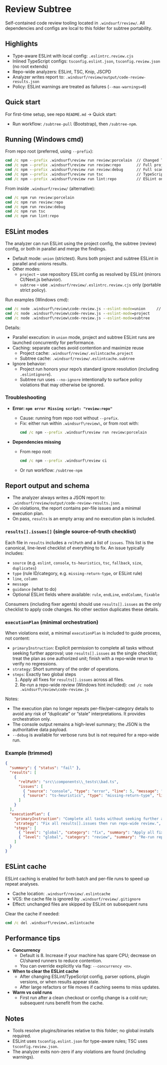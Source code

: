 # Review Subtree

Self-contained code review tooling located in `.windsurf/review/`. All dependencies and configs are local to this folder for subtree portability.

## Highlights
- Type-aware ESLint with local config: `.eslintrc.review.cjs`
- Inlined TypeScript configs: `tsconfig.eslint.json`, `tsconfig.review.json` (no root extends)
- Repo-wide analyzers: ESLint, TSC, Knip, JSCPD
- Analyzer writes report to: `.windsurf/review/output/code-review-results.json`
- Policy: ESLint warnings are treated as failures (`--max-warnings=0`)

## Quick start
For first-time setup, see repo `README.md` → Quick start:
- Run workflow: `/subtree-pull` (Bootstrap), then `/subtree-npm`.

## Running (Windows cmd)
From repo root (preferred, using `--prefix`):
```cmd
cmd /c npm --prefix .windsurf\review run review:porcelain  // Changed TS/TSX files only (git porcelain)
cmd /c npm --prefix .windsurf\review run review:repo       // Full project scan under app/, components/, lib/, hooks/, types/, pages/
cmd /c npm --prefix .windsurf\review run review:debug      // Full scan with debug output and report-all
cmd /c npm --prefix .windsurf\review run tsc               // TypeScript diagnostics only (noEmit)
cmd /c npm --prefix .windsurf\review run lint:repo         // ESLint only, repo-wide
```

From inside `.windsurf/review/` (alternative):
```cmd
cmd /c npm run review:porcelain
cmd /c npm run review:repo
cmd /c npm run review:debug
cmd /c npm run tsc
cmd /c npm run lint:repo
```

## ESLint modes

The analyzer can run ESLint using the project config, the subtree (review) config, or both in parallel and merge the findings.

- Default mode: `union` (strictest). Runs both project and subtree ESLint in parallel and unions results.
- Other modes:
  - `project` – use repository ESLint config as resolved by ESLint (mirrors CI/Next.js behavior).
  - `subtree` – use `.windsurf/review/.eslintrc.review.cjs` only (portable strict policy).

Run examples (Windows cmd):

```cmd
cmd /c node .windsurf\review\code-review.js --eslint-mode=union     // default
cmd /c node .windsurf\review\code-review.js --eslint-mode=project
cmd /c node .windsurf\review\code-review.js --eslint-mode=subtree
```

Details:

- Parallel execution: in `union` mode, project and subtree ESLint runs are launched concurrently for performance.
- Caching: separate caches avoid contention and maximize reuse
  - Project cache: `.windsurf/review/.eslintcache.project`
  - Subtree cache: `.windsurf/review/.eslintcache.subtree`
- Ignore behavior:
  - Project run honors your repo’s standard ignore resolution (including `.eslintignore`).
  - Subtree run uses `--no-ignore` intentionally to surface policy violations that may otherwise be ignored.

### Troubleshooting
- **Error: `npm error Missing script: "review:repo"`**
  - Cause: running from repo root without `--prefix`.
  - Fix: either run within `.windsurf\review\`, or from root with:
    ```cmd
    cmd /c npm --prefix .windsurf\review run review:porcelain
    ```
  
- **Dependencies missing**
  - From repo root:
    ```cmd
    cmd /c npm --prefix .windsurf\review ci
    ```
  - Or run workflow: `/subtree-npm`

## Report output and schema

- The analyzer always writes a JSON report to: `.windsurf/review/output/code-review-results.json`.
- On violations, the report contains per-file issues and a minimal execution plan.
- On pass, `results` is an empty array and no execution plan is included.

### `results[].issues[]` (single source-of-truth checklist)

Each file in `results` includes a `relPath` and a list of `issues`. This list is the canonical, line-level checklist of everything to fix. An issue typically includes:

- `source` (e.g. `eslint`, `console`, `ts-heuristics`, `tsc`, `fallback`, `size`, `duplicates`)
- `type` (rule ID/category, e.g. `missing-return-type`, or ESLint rule)
- `line`, `column`
- `message`
- `guidance` (what to do)
- Optional ESLint fields where available: `rule`, `endLine`, `endColumn`, `fixable`

Consumers (including fixer agents) should use `results[].issues` as the only checklist to apply code changes. No other section duplicates these details.

### `executionPlan` (minimal orchestration)

When violations exist, a minimal `executionPlan` is included to guide process, not content:

- `primaryInstruction`: Explicit permission to complete all tasks without seeking further approval; use `results[].issues` as the single checklist; treat the plan as one authorized unit; finish with a repo‑wide rerun to verify no regressions.
- `strategy`: Short summary of the order of operations.
- `steps`: Exactly two global steps
  1. Apply all fixes for `results[].issues` across all files.
  2. Re-run a repo-wide review (Windows hint included):
     `cmd /c node .windsurf\review\code-review.js`

Notes:

- The execution plan no longer repeats per-file/per-category details to avoid any risk of “duplicate” or “stale” interpretations. It provides orchestration only.
- The console output remains a high-level summary; the JSON is the authoritative data payload.
 - `--debug` is available for verbose runs but is not required for a repo-wide run.

### Example (trimmed)

```json
{
  "summary": { "status": "fail" },
  "results": [
    {
      "relPath": "src\\components\\_tests\\bad.ts",
      "issues": [
        { "source": "console", "type": "error", "line": 5, "message": "console.error('fail-fast violation');", "guidance": "Replace console.error with thrown error" },
        { "source": "ts-heuristics", "type": "missing-return-type", "line": 3, "message": "Add explicit return type for demo", "guidance": "Add explicit return types to exported/public functions and callbacks." }
      ]
    }
  ],
  "executionPlan": {
    "primaryInstruction": "Complete all tasks without seeking further approval...",
    "strategy": "Fix all results[].issues then run repo-wide review.",
    "steps": [
      { "level": "global", "category": "fix", "summary": "Apply all fixes for results[].issues" },
      { "level": "global", "category": "review", "summary": "Re-run repo-wide review", "commandHintWindows": "cmd /c node .windsurf\\review\\code-review.js" }
    ]
  }
}
```

## ESLint cache
ESLint caching is enabled for both batch and per-file runs to speed up repeat analyses.

- Cache location: `.windsurf/review/.eslintcache`
- VCS: the cache file is ignored by `.windsurf/review/.gitignore`
- Effect: unchanged files are skipped by ESLint on subsequent runs

Clear the cache if needed:

```cmd
cmd /c del .windsurf\review\.eslintcache
```

## Performance tips
- **Concurrency**
  - Default is 8. Increase if your machine has spare CPU; decrease on CI/shared runners to reduce contention.
  - You can override explicitly via flag: `--concurrency <n>`.
- **When to clear the ESLint cache**
  - After changing ESLint/TypeScript config, parser options, plugin versions, or when results appear stale.
  - After large refactors or file moves if caching seems to miss updates.
- **Warm vs cold runs**
  - First run after a clean checkout or config change is a cold run; subsequent runs benefit from the cache.

## Notes
- Tools resolve plugins/binaries relative to this folder; no global installs required.
- ESLint uses `tsconfig.eslint.json` for type-aware rules; TSC uses `tsconfig.review.json`.
- The analyzer exits non-zero if any violations are found (including warnings).
